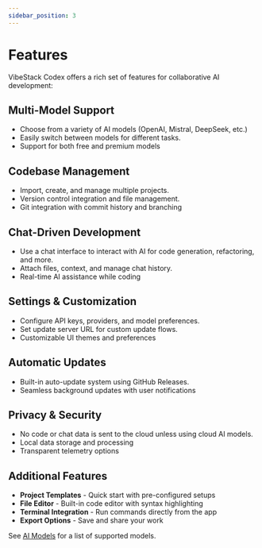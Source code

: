 ```yaml
---
sidebar_position: 3
---
```


# Features

VibeStack Codex offers a rich set of features for collaborative AI development:

## Multi-Model Support
- Choose from a variety of AI models (OpenAI, Mistral, DeepSeek, etc.)
- Easily switch between models for different tasks.
- Support for both free and premium models

## Codebase Management
- Import, create, and manage multiple projects.
- Version control integration and file management.
- Git integration with commit history and branching

## Chat-Driven Development
- Use a chat interface to interact with AI for code generation, refactoring, and more.
- Attach files, context, and manage chat history.
- Real-time AI assistance while coding

## Settings & Customization
- Configure API keys, providers, and model preferences.
- Set update server URL for custom update flows.
- Customizable UI themes and preferences

## Automatic Updates
- Built-in auto-update system using GitHub Releases.
- Seamless background updates with user notifications

## Privacy & Security
- No code or chat data is sent to the cloud unless using cloud AI models.
- Local data storage and processing
- Transparent telemetry options

## Additional Features
- **Project Templates** - Quick start with pre-configured setups
- **File Editor** - Built-in code editor with syntax highlighting
- **Terminal Integration** - Run commands directly from the app
- **Export Options** - Save and share your work

See [AI Models](models) for a list of supported models. 